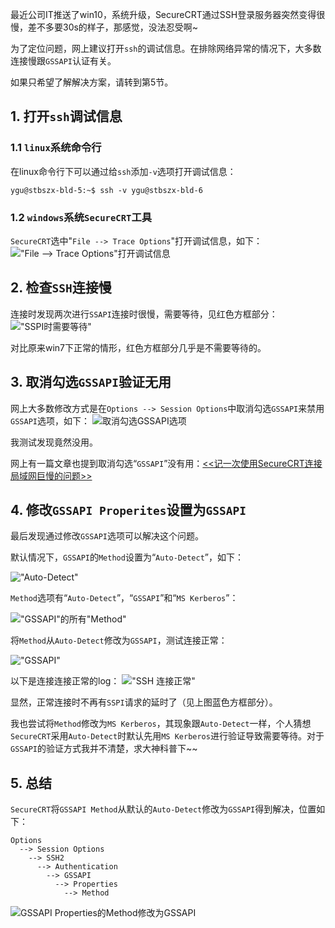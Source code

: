 最近公司IT推送了win10，系统升级，SecureCRT通过SSH登录服务器突然变得很慢，差不多要30s的样子，那感觉，没法忍受啊~

为了定位问题，网上建议打开`ssh`的调试信息。在排除网络异常的情况下，大多数连接慢跟`GSSAPI`认证有关。

如果只希望了解解决方案，请转到第5节。

## 1. 打开`ssh`调试信息

### 1.1 `linux`系统命令行

在linux命令行下可以通过给`ssh`添加`-v`选项打开调试信息：
```
ygu@stbszx-bld-5:~$ ssh -v ygu@stbszx-bld-6
```

### 1.2 `windows`系统`SecureCRT`工具

`SecureCRT`选中"`File --> Trace Options`"打开调试信息，如下：
!["File --> Trace Options"打开调试信息](https://github.com/guyongqiangx/blog/blob/dev/securecrt-ssh-slow/images/1-trace-options.png?raw=true)

## 2. 检查`SSH`连接慢

连接时发现两次进行`SSAPI`连接时很慢，需要等待，见红色方框部分：
!["SSPI时需要等待"](https://github.com/guyongqiangx/blog/blob/dev/securecrt-ssh-slow/images/0-ssh2-slow-log.png?raw=true)

对比原来win7下正常的情形，红色方框部分几乎是不需要等待的。

## 3. 取消勾选`GSSAPI`验证无用

网上大多数修改方式是在`Options --> Session Options`中取消勾选`GSSAPI`来禁用`GSSAPI`选项，如下：
![取消勾选`GSSAPI`选项](https://github.com/guyongqiangx/blog/blob/dev/securecrt-ssh-slow/images/2-ssh2-settings.png?raw=true)

我测试发现竟然没用。

网上有一篇文章也提到取消勾选“`GSSAPI`”没有用：[<<记一次使用SecureCRT连接局域网巨慢的问题>>](http://www.cnblogs.com/mxw09/p/3607453.html)

## 4. 修改`GSSAPI Properites`设置为`GSSAPI`

最后发现通过修改`GSSAPI`选项可以解决这个问题。

默认情况下，`GSSAPI`的`Method`设置为“`Auto-Detect`”，如下：

!["Auto-Detect"](https://github.com/guyongqiangx/blog/blob/dev/securecrt-ssh-slow/images/3-ssh2-gssapi-properties-default.png?raw=true)

`Method`选项有“`Auto-Detect`”，“`GSSAPI`”和“`MS Kerberos`”：

!["GSSAPI"的所有"Method"](https://github.com/guyongqiangx/blog/blob/dev/securecrt-ssh-slow/images/4-ssh2-gssapi-properties-all.png?raw=true)

将`Method`从`Auto-Detect`修改为`GSSAPI`，测试连接正常：

!["GSSAPI"](https://github.com/guyongqiangx/blog/blob/dev/securecrt-ssh-slow/images/5-ssh2-gssapi-properties-gssapi.png?raw=true)

以下是连接连接正常的log：
!["SSH 连接正常"](https://github.com/guyongqiangx/blog/blob/dev/securecrt-ssh-slow/images/0-ssh2-fast-log.png?raw=true)

显然，正常连接时不再有`SSPI`请求的延时了（见上图蓝色方框部分）。

我也尝试将`Method`修改为`MS Kerberos`，其现象跟`Auto-Detect`一样，个人猜想`SecureCRT`采用`Auto-Detect`时默认先用`MS Kerberos`进行验证导致需要等待。对于`GSSAPI`的验证方式我并不清楚，求大神科普下~~

## 5. 总结

`SecureCRT`将`GSSAPI Method`从默认的`Auto-Detect`修改为`GSSAPI`得到解决，位置如下：
```
Options 
  --> Session Options
    --> SSH2
      --> Authentication
        --> GSSAPI
          --> Properties
            --> Method
```

![`GSSAPI Properties`的`Method`修改为`GSSAPI`](https://github.com/guyongqiangx/blog/blob/dev/securecrt-ssh-slow/images/5-ssh2-gssapi-properties-gssapi.png?raw=true)